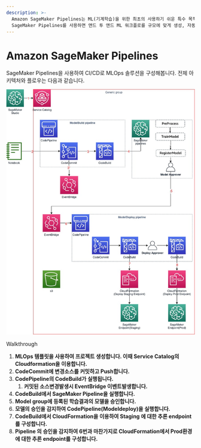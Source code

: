 ```yaml
---
description: >-
  Amazon SageMaker Pipelines는 ML(기계학습)을 위한 최초의 사용하기 쉬운 특수 목적용 CI/CD 서비스입니다.
  SageMaker Pipelines를 사용하면 앤드 투 앤드 ML 워크플로를 규모에 맞게 생성, 자동화 및 관리 할수 있습니다.
---
```


# Amazon SageMaker Pipelines

SageMaker Pipelines을 사용하여 CI/CD로 MLOps 솔루션을 구성해봅니다. 전체 아키텍처와 플로우는 다음과 같습니다.

![](.gitbook/assets/.jpg%20%281%29.jpeg)



Walkthrough

1. **MLOps 템플릿을 사용하여 프로젝트 생성합니다. 이때 Service Catalog의 Cloudformation을 이용합니다.**
2. **CodeCommit에 변경소스를 커밋하고 Push합니다.**
3. **CodePipeline의 CodeBuild가 실행됩니다.**
   1. **커밋된 소스변경발생시 EventBridge 이벤트발생합니다.**
4. **CodeBuild에서 SageMaker Pipeline을 실행합니다.**
5. **Model group에 등록된 학습결과의 모델을 승인합니다.**
6. **모델의 승인을 감지하여 CodePipeline\(Modeldeploy\)을 실행합니다.**
7. **CodeBuild에서 CloudFormation을 이용하여 Staging 에 대한 추론 endpoint를 구성합니다.**
8. **Pipeline 의 승인을 감지하여 6번과 마찬가지로 CloudFormation에서 Prod환경에 대한 추론 endpoint를 구성합니다.**

